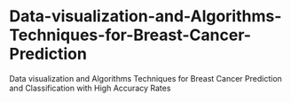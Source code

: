 # Data-visualization-and-Algorithms-Techniques-for-Breast-Cancer-Prediction
Data visualization and Algorithms Techniques for Breast Cancer Prediction and Classification with High Accuracy Rates
